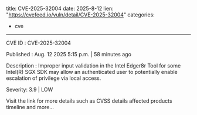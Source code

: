  
title: CVE-2025-32004
date: 2025-8-12
lien: "https://cvefeed.io/vuln/detail/CVE-2025-32004"
categories:
  - cve
---

CVE ID : CVE-2025-32004

Published :  Aug. 12
2025
5:15 p.m. | 58 minutes ago

Description : Improper input validation in the Intel Edger8r Tool for some Intel(R) SGX SDK may allow an authenticated user to potentially enable escalation of privilege via local access.

Severity: 3.9 | LOW

Visit the link for more details
such as CVSS details
affected products
timeline
and more...
